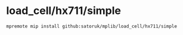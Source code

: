 # load_cell/hx711/simple

```shell
mpremote mip install github:satoruk/mplib/load_cell/hx711/simple
```
